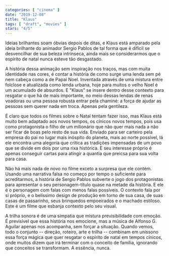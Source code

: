 ```yaml
---
categories: [ "cinema" ]
date: "2019-12-08"
title: "Klaus"
tags: [ "draft", "movies" ]
stars: "4/5"
---
```

Ideias brilhantes soam óbvias depois de ditas, e Klaus está amparado pela ideia brilhante do animador Sergio Pablos de tal forma que é difícil se desvencilhar de sua beleza intrínseca, ainda mais se considerarmos que o espírito de natal nunca esteve tão desgastado.

A história dessa animação sem inspiração nos traços, mas com muita identidade nas cores, é contar a história de como surge uma lenda sem pé nem cabeça como a de Papai Noel. Inventada através de uma mistura entre folclose e atualizada como lenda urbana, hoje para muitos o velho Noel é um acumulado de absurdos. E "Klaus" se insere dentro desse contexto para resgatar o que há de mais importante, no meio dessas lendas de renas voadoras ou uma pessoa robusta entrar pela chaminé: a força de ajudar as pessoas sem querer nada em troca. Apenas pela gentileza.

É claro que todos os filmes sobre o Natal tentam fazer isso, mas Klaus está muito bem adaptado aos novos tempos, os cínicos novos tempos, pois usa como protagonista o filho de um milionário que não quer mais nada a não ser ficar de boas pelo resto de sua vida. Enviado para ser carteiro pela empresa do pai no lugar mais inóspito do planeta, mais ao norte possível, lá ele encontra uma alegoria que critica as tradições impensadas de um povo que se divide em dois por uma rixa histórica. E seu interesse próprio é apenas conseguir cartas para atingir a quantia que preicsa para sua volta para casa.

Não há mais nada de novo no filme exceto a surpresa que ele contém. Usando uma narrativa falsa no começo por tempo o suficiente para acreditarmos, a história de Sergio Pablos subverte o jogo dos protagonistas para apresentar o seu personagem-título quase na metade da história. E ele é o personagem com falas com menos falas possíveis. O contexto fala por si próprio, e o belíssimo design de produção em torno de sua casa, de suas casas de passarinho, seus brinquedos empoeirados e o machado estiloso. Este é um filme que esbanja contexto pelo seu visual.

A trilha sonora é de uma simpatia que mistura previsibilidade com emoção. É previsível que essa história nos emocione, mas a música de Alfonso G. Aguilar apenas nos acompanha, sem forçar a situação. Quando vemos, todo o conjunto -- direção, roteiro, arte e trilha -- combinam em uníssono essa força mágica que quer resgatar o espírito de natal em tempos cínicos, onde muitos dizem que irá terminar com o conceito de família, ignorando que conceitos se transformam. A essência, nunca.
